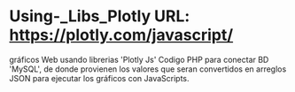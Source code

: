 # Using-_Libs_Plotly URL: https://plotly.com/javascript/


gráficos Web usando librerias 'Plotly Js'
Codigo PHP para conectar BD 'MySQL', de donde provienen los valores que seran convertidos
en arreglos JSON para ejecutar los gráficos con JavaScripts.

